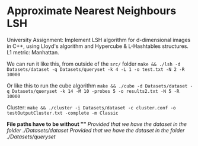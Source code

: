 # Approximate Nearest Neighbours LSH
University Assignment: Implement LSH algorithm for d-dimensional images in C++, 
using Lloyd's algorithm and Hypercube & L-Hashtables structures. 
L1 metric: Manhattan.

We can run it like this, from outside of the `src/` folder
`make && ./lsh -d Datasets/dataset -q Datasets/queryset -k 4 -L 1 -o test.txt -N 2 -R 10000`

Or like this to run the cube algorithm
`make && ./cube -d Datasets/dataset -q Datasets/queryset -k 14 -M 10 -probes 5 -o results2.txt -N 5 -R 10000`

Cluster:
`make && ./cluster -i Datasets/dataset -c cluster.conf -o testOutputCluster.txt -complete -m Classic`

**File paths have to be without ""**
_Provided that we have the dataset in the folder ./Datasets/dataset_
_Provided that we have the dataset in the folder ./Datasets/queryset_
